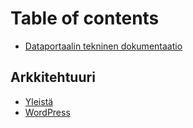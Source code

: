 # Table of contents

* [Dataportaalin tekninen dokumentaatio](README.md)

## Arkkitehtuuri

* [Yleistä](arkkitehtuuri/yleistae.md)
* [WordPress](arkkitehtuuri/wordpress.md)

